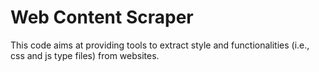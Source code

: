 # Web Content Scraper

This code aims at providing tools to extract style and functionalities (i.e., css and js type files) from websites.
